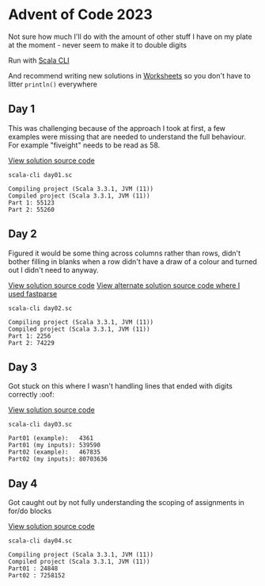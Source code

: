 # Advent of Code 2023

Not sure how much I'll do with the amount of other stuff I have on my plate at the moment - never seem to make it to double digits

Run with [Scala CLI](https://scala-cli.virtuslab.org/)

And recommend writing new solutions in [Worksheets](https://docs.scala-lang.org/scala3/book/tools-worksheets.html) so you don't have to litter `println()` everywhere

## Day 1
This was challenging because of the approach I took at first, a few examples were missing that are needed to understand the full behaviour. For example "fiveight" needs to be read as 58.

[View solution source code](day01.sc)

```shell
scala-cli day01.sc
```
```text
Compiling project (Scala 3.3.1, JVM (11))
Compiled project (Scala 3.3.1, JVM (11))
Part 1: 55123
Part 2: 55260
```

## Day 2
Figured it would be some thing across columns rather than rows, didn't bother filling in blanks when a row didn't have a draw of a colour and turned out I didn't need to anyway.

[View solution source code](day02.sc)
[View alternate solution source code where I used fastparse](day02.fastparse.sc)

```shell
scala-cli day02.sc
```
```
Compiling project (Scala 3.3.1, JVM (11))
Compiled project (Scala 3.3.1, JVM (11))
Part 1: 2256
Part 2: 74229
```

## Day 3
Got stuck on this where I wasn't handling lines that ended with digits correctly :oof:

[View solution source code](day03.sc)

```shell
scala-cli day03.sc
```
```
Part01 (example):   4361
Part01 (my inputs): 539590
Part02 (example):   467835
Part02 (my inputs): 80703636
```

## Day 4
Got caught out by not fully understanding the scoping of assignments in for/do blocks

[View solution source code](day04.sc)

```shell
scala-cli day04.sc
```
```
Compiling project (Scala 3.3.1, JVM (11))
Compiled project (Scala 3.3.1, JVM (11))
Part01 : 24848
Part02 : 7258152
```


